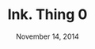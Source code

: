 ---
layout: page_thing
by: Vedant Swain and Sarthak Ahuja
title: Ink. Thing 0
name: Layers and Vectors
date: November 14, 2014
facebookurl: https://www.facebook.com/events/807831749265316/
---